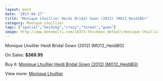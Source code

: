 ```yaml
---
layout: post
date: '2017-04-17'
title: "Monique Lhuillier Heidi Bridal Gown (2012) (MO12_HeidiBG)"
category: Monique Lhuillier
tags: ["special","heidibg","crazy","formal","gown"]
image: http://www.benemulti.com/14373-thickbox_default/monique-lhuillier-heidi-bridal-gown-2012-mo12heidibg.jpg
---
```

Monique Lhuillier Heidi Bridal Gown (2012) (MO12_HeidiBG)

On Sales: **$369.95**
<a href="https://www.benemulti.com/en/monique-lhuillier/5452-monique-lhuillier-heidi-bridal-gown-2012-mo12heidibg.html"><amp-img layout="responsive" width="600" height="600" src="//www.benemulti.com/14373-thickbox_default/monique-lhuillier-heidi-bridal-gown-2012-mo12heidibg.jpg" alt="Monique Lhuillier Heidi Bridal Gown (2012) (MO12_HeidiBG) 0" /></a>
<a href="https://www.benemulti.com/en/monique-lhuillier/5452-monique-lhuillier-heidi-bridal-gown-2012-mo12heidibg.html"><amp-img layout="responsive" width="600" height="600" src="//www.benemulti.com/14374-thickbox_default/monique-lhuillier-heidi-bridal-gown-2012-mo12heidibg.jpg" alt="Monique Lhuillier Heidi Bridal Gown (2012) (MO12_HeidiBG) 1" /></a>

Buy it: [Monique Lhuillier Heidi Bridal Gown (2012) (MO12_HeidiBG)](https://www.benemulti.com/en/monique-lhuillier/5452-monique-lhuillier-heidi-bridal-gown-2012-mo12heidibg.html "Monique Lhuillier Heidi Bridal Gown (2012) (MO12_HeidiBG)")

View more: [Monique Lhuillier](https://www.benemulti.com/en/48-monique-lhuillier "Monique Lhuillier")